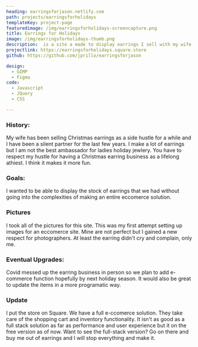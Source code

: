 ```yaml
---
heading: earringsforjason.netlify.com
path: projects/earringsforholidays
templateKey: project-page
featuredimage: /img/earringsforholidays-screencapture.png
title: Earrings for Holidays
image: /img/earringsforholidays-thumb.png
description:  is a site a made to display earrings I sell with my wife for Christmas.  
projectlink: https://earringsforholidays.square.store
github: https://github.com/jprillo/earringsforjason

design:
  - GIMP
  - Figma  
code: 
  - Javascript 
  - JQuery
  - CSS 

---
```


### History:
My wife has been selling Christmas earrings as a side hustle for a while and I have been a silent partner for the last few years. I make a lot of earrings but I am not the best ambassador for ladies holiday jewlery. You have to respect my hustle for having a Christmas earring business as a lifelong athiest. I think it makes it more fun.

### Goals:
I wanted to be able to display the stock of earrings that we had without going into the complexities of making an entire eccomerce solution. 

### Pictures
I took all of the pictures for this site. This was my first attempt setting up images for an eccomerce site. Mine are not perfect but I gained a new respect for photographers. At least the earring didn't cry and complain, only me. 

### Eventual Upgrades:
Covid messed up the earring business in person so we plan to add e-commerce function hopefully by next holiday season. It would also be great to update the items in a more programatic way. 

### Update
I put the store on Square. We have a full e-ccomerce solution. They take care of the shopping cart and inventory functionality. It isn't as good as a full stack solution as far as performance and user experience but it on the free version as of now. Want to see the full-stack version? Go on there and buy me out of earrings and I will stop everything and make it. 

